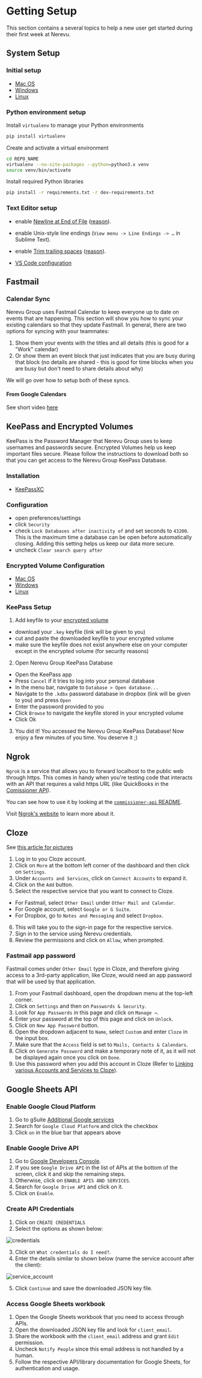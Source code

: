 # Getting Setup

This section contains a several topics to help a new user get started during their first week at Nerevu.

## System Setup

### Initial setup

- [Mac OS](mac-os)
- [Windows](windows)
- [Linux](linux)

### Python environment setup

Install `virtualenv` to manage your Python environments

```bash
pip install virtualenv
```

Create and activate a virtual environment

```bash
cd REPO_NAME
virtualenv --no-site-packages --python=python3.x venv
source venv/bin/activate
```

Install required Python libraries

```bash
pip install -r requirements.txt -r dev-requirements.txt
```

### Text Editor setup

* enable [Newline at End of File](https://github.com/editorconfig/editorconfig/wiki/Newline-at-End-of-File-Support) ([reason](https://www.reddit.com/r/Python/comments/1zjugg/question_why_does_pep8_recommend_leaving_a_blank/)).

* enable Unix-style line endings (`View menu -> Line Endings -> …` in Sublime Text).

* enable [Trim trailing spaces](https://github.com/editorconfig/editorconfig/wiki/Property-research%3A-Trim-trailing-spaces) ([reason](https://softwareengineering.stackexchange.com/a/121560)).

* [VS Code configuration](vs-code)

## Fastmail

### Calendar Sync

Nerevu Group uses Fastmail Calendar to keep everyone up to date on events that are happening. This section will show you how to sync your existing calendars so that they update Fastmail. In general, there are two options for syncing with your teammates:

1. Show them your events with the titles and all details (this is good for a "Work" calendar)
2. Or show them an event block that just indicates that you are busy during that block (no details are shared - this is good for time blocks when you are busy but don't need to share details about why)

We will go over how to setup both of these syncs.

#### From Google Calendars

See short video [here](https://user.fm/files/v2-2be5127a4a80f34fcf67ef8bfd5198f3/sync%20google%20calendar%20in%20fastmail.mp4)

## KeePass and Encrypted Volumes

KeePass is the Password Manager that Nerevu Group uses to keep usernames and passwords secure. Encrypted Volumes help us keep important files secure. Please follow the instructions to download both so that you can get access to the Nerevu Group KeePass Database.

### Installation

- [KeePassXC](https://keepassxc.org/)

### Configuration

- open preferences/settings
- click `Security`
- check `Lock Databases after inactivity of` and set seconds to `43200`. This is the maximum time a database can be open before automatically closing. Adding this setting helps us keep our data more secure.
- uncheck `Clear search query after`

### Encrypted Volume Configuration

- [Mac OS](mac-os#encrypted-volume)
- [Windows](windows#encrypted-volume)
- [Linux](linux#encrypted-volume)

### KeePass Setup

1. Add keyfile to your [encrypted volume](#encrypted-volume-configuration)

  - download your `.key` keyfile (link will be given to you)
  - cut and paste the downloaded keyfile to your encrypted volume
  - make sure the keyfile does not exist anywhere else on your computer except in the encrypted volume (for security reasons)

2. Open Nerevu Group KeePass Database

  - Open the KeePass app
  - Press `Cancel` if it tries to log into your personal database
  - In the menu bar, navigate to `Database > Open database...`
  - Navigate to the `.kdbx` password database in dropbox (link will be given to you) and press `Open`
  - Enter the password provided to you
  - Click `Browse` to navigate the keyfile stored in your encrypted volume
  - Click Ok

3. You did it! You accessed the Nerevu Group KeePass Database! Now enjoy a few minutes of you time. You deserve it ;)

## Ngrok

`Ngrok` is a service that allows you to forward localhost to the public web through https. This comes in handy when you're testing code that interacts with an API that requires a valid https URL (like QuickBooks in the [Comissioner API](https://github.com/nerevu/commissioner-api)).

You can see how to use it by looking at the [`commissioner-api` README](https://github.com/nerevu/commissioner-api#ngrok).

Visit [Ngrok's website](https://ngrok.com/) to learn more about it.

## Cloze

See [this article for pictures](https://help.cloze.com/help/how-do-i-connect-dropbox-to-cloze)

1. Log in to you Cloze account.
2. Click on `More` at the bottom left corner of the dashboard and then click on `Settings`.
3. Under `Accounts and Services`, click on `Connect Accounts` to expand it.
4. Click on the `Add` button.
5. Select the respective service that you want to connect to Cloze.

- For Fastmail, select `Other Email` under `Other Mail and Calendar`.
- For Google account, select `Google or G Suite`.
- For Dropbox, go to `Notes and Messaging` and select `Dropbox`.

6. This will take you to the sign-in page for the respective service.
7. Sign in to the service using Nerevu credentials.
8. Review the permissions and click on `Allow`, when prompted.

### Fastmail app password

Fastmail comes under `Other Email` type in Cloze, and therefore giving access to a 3rd-party application, like Cloze, would need an app password that will be used by that application.

1. From your Fastmail dashboard, open the dropdown menu at the top-left corner.
2. Click on `Settings` and then on `Passwords & Security`.
3. Look for `App Passwords` in this page and click on `Manage →`.
4. Enter your password at the top of this page and click on `Unlock`.
5. Click on `New App Password` button.
6. Open the dropdown adjacent to `Name`, select `Custom` and enter `Cloze` in the input box.
7. Make sure that the `Access` field is set to `Mails, Contacts & Calendars`.
8. Click on `Generate Password` and make a temporary note of it, as it will not be displayed again once you click on `Done`.
9. Use this password when you add this account in Cloze (Refer to [Linking various Accounts and Services to Cloze](#linking-various-accounts-and-services-to-cloze)).

## Google Sheets API

### Enable Google Cloud Platform

1. Go to gSuite [Additional Google services](https://admin.google.com/u/2/ac/appslist/additional)
2. Search for `Google Cloud Platform` and click the checkbox
3. Click `on` in the blue bar that appears above

### Enable Google Drive API

1. Go to [Google Developers Console](https://console.developers.google.com).
2. If you see `Google Drive API` in the list of APIs at the bottom of the screen, click it and skip the remaining steps.
3. Otherwise, click on `ENABLE APIS AND SERVICES`.
3. Search for `Google Drive API` and click on it.
4. Click on `Enable`.

### Create API Credentials

1. Click on `CREATE CREDENTIALS`
2. Select the options as shown below:

![credentials](https://user.fm/files/v2-b7c2674a972bc45d82aa29babbb54349/google-sheets-credentials.png)

3. Click on `What credentials do I need?`.
4. Enter the details similar to shown below (name the service account after the client):

![service_account](https://user.fm/files/v2-92432356bd687da43b4a051ed907cf1a/create-service-account.png)

5. Click `Continue` and save the downloaded JSON key file.

### Access Google Sheets workbook

1. Open the Google Sheets workbook that you need to access through APIs.
2. Open the downloaded JSON key file and look for `client_email`.
3. Share the workbook with the `client_email` address and grant `Edit` permission.
4. Uncheck `Notify People` since this email address is not handled by a human.
5. Follow the respective API/library documentation for Google Sheets, for authentication and usage.
